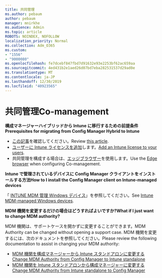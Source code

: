```yaml
---
title: 共同管理
ms.author: pebaum
author: pebaum
manager: mnirkhe
ms.audience: Admin
ms.topic: article
ROBOTS: NOINDEX, NOFOLLOW
localization_priority: Normal
ms.collection: Adm_O365
ms.custom:
- "1556"
- "9000080"
ms.openlocfilehash: fe7dcebf847fbd7d91632e93e2253bf62ac659aa
ms.sourcegitcommit: 4ed431b2e1aed26d07bd7eba282531537d29ad0e
ms.translationtype: MT
ms.contentlocale: ja-JP
ms.lasthandoff: 12/30/2019
ms.locfileid: "40923565"
---
```

# <a name="co-management"></a><span data-ttu-id="9740d-102">共同管理</span><span class="sxs-lookup"><span data-stu-id="9740d-102">Co-management</span></span>

<span data-ttu-id="9740d-103">**構成マネージャーハイブリッドから Intune に移行するための前提条件**</span><span class="sxs-lookup"><span data-stu-id="9740d-103">**Prerequisites for migrating from Config Manager Hybrid to Intune**</span></span>

- <span data-ttu-id="9740d-104">[この記事](https://docs.microsoft.com/sccm/mdm/deploy-use/migrate-hybridmdm-to-intunesa)を確認してください。</span><span class="sxs-lookup"><span data-stu-id="9740d-104">Review [this article](https://docs.microsoft.com/sccm/mdm/deploy-use/migrate-hybridmdm-to-intunesa).</span></span>
- <span data-ttu-id="9740d-105">[ユーザーに Intune ライセンスを追加](https://docs.microsoft.com/intune/licenses-assign)します。</span><span class="sxs-lookup"><span data-stu-id="9740d-105">[Add an Intune license to your users](https://docs.microsoft.com/intune/licenses-assign).</span></span>
- <span data-ttu-id="9740d-106">共同管理を構成する場合は、[エッジブラウザー](https://www.microsoft.com/windows/microsoft-edge)を使用します。</span><span class="sxs-lookup"><span data-stu-id="9740d-106">Use the [Edge browser](https://www.microsoft.com/windows/microsoft-edge) when configuring Co-management.</span></span>

<span data-ttu-id="9740d-107">**Intune で管理されているデバイスに Config Manager クライアントをインストールする方法**</span><span class="sxs-lookup"><span data-stu-id="9740d-107">**How to I install the Config Manager client on Intune-managed devices**</span></span>

<span data-ttu-id="9740d-108">「 [INTUNE MDM 管理 Windows デバイス](https://docs.microsoft.com/sccm/core/clients/deploy/deploy-clients-to-windows-computers#bkmk_mdm)」を参照してください。</span><span class="sxs-lookup"><span data-stu-id="9740d-108">See [Intune MDM-managed Windows devices](https://docs.microsoft.com/sccm/core/clients/deploy/deploy-clients-to-windows-computers#bkmk_mdm).</span></span>

<span data-ttu-id="9740d-109">**MDM 機関を変更するだけの場合はどうすればよいですか?**</span><span class="sxs-lookup"><span data-stu-id="9740d-109">**What if I just want to change MDM authority?**</span></span>

<span data-ttu-id="9740d-110">MDM 機関は、サポートケースを開かずに変更することができます。</span><span class="sxs-lookup"><span data-stu-id="9740d-110">MDM Authority can be changed without opening a support case.</span></span> <span data-ttu-id="9740d-111">MDM 機関を変更するには、次のドキュメントを参照してください。</span><span class="sxs-lookup"><span data-stu-id="9740d-111">Please review the following documentation to assist in changing your MDM authority:</span></span>
- [<span data-ttu-id="9740d-112">MDM 機関を構成マネージャーから Intune スタンドアロンに変更する</span><span class="sxs-lookup"><span data-stu-id="9740d-112">Change MDM Authority from Config Manager to Intune standalone</span></span>](https://docs.microsoft.com/sccm/mdm/deploy-use/migrate-change-mdm-authority)
- [<span data-ttu-id="9740d-113">MDM 機関を Intune スタンドアロンから構成マネージャーに変更する</span><span class="sxs-lookup"><span data-stu-id="9740d-113">Change MDM Authority from Intune standalone to Config Manager</span></span>](https://docs.microsoft.com/intune-classic/deploy-use/prerequisites-for-enrollment#what-to-do-if-you-choose-the-wrong-mdm-authority-setting)